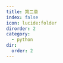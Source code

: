 ```yaml
---
title: 第二章
index: false
icon: lucide:folder
dirorder: 2
category:
  - python
dir:
  order: 2
---
```


<Catalog />